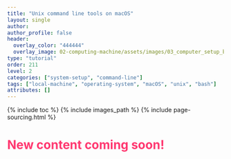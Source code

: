 ```yaml
---
title: "Unix command line tools on macOS"
layout: single
author:
author_profile: false
header:
  overlay_color: "444444"
  overlay_image: 02-computing-machine/assets/images/03_computer_setup_banner.png
type: "tutorial"
order: 211
level: 2
categories: ["system-setup", "command-line"]
tags: ["local-machine", "operating-system", "macOS", "unix", "bash"]
attributes: []
---
```


{% include toc %}
{% include images_path %}
{% include page-sourcing.html %}


# <span style="color: #ff3870;">New content coming soon!</span>
